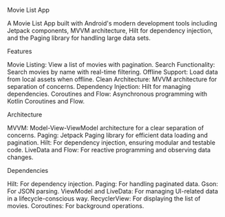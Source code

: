 Movie List App

A Movie List App built with Android's modern development tools including Jetpack components, MVVM architecture, Hilt for dependency injection, and the Paging library for handling large data sets.

Features

Movie Listing: View a list of movies with pagination.
Search Functionality: Search movies by name with real-time filtering.
Offline Support: Load data from local assets when offline.
Clean Architecture: MVVM architecture for separation of concerns.
Dependency Injection: Hilt for managing dependencies.
Coroutines and Flow: Asynchronous programming with Kotlin Coroutines and Flow.

Architecture

MVVM: Model-View-ViewModel architecture for a clear separation of concerns.
Paging: Jetpack Paging library for efficient data loading and pagination.
Hilt: For dependency injection, ensuring modular and testable code.
LiveData and Flow: For reactive programming and observing data changes.

Dependencies

Hilt: For dependency injection.
Paging: For handling paginated data.
Gson: For JSON parsing.
ViewModel and LiveData: For managing UI-related data in a lifecycle-conscious way.
RecyclerView: For displaying the list of movies.
Coroutines: For background operations.
